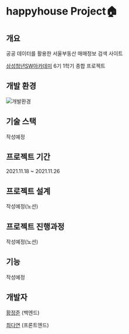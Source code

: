 # happyhouse Project:house:

## 개요
공공 데이터를 활용한 서울부동산 매매정보 검색 사이트

[삼성청년SW아카데미](https://www.ssafy.com/) 6기 1학기 종합 프로젝트

## 개발 환경
![개발환경](https://user-images.githubusercontent.com/47655983/146353484-2c6112f6-f277-4657-8983-970db47a2457.png)

## 기술 스택
작성예정

## 프로젝트 기간
2021.11.18 ~ 2021.11.26

## 프로젝트 설계
작성예정(노션)

## 프로젝트 진행과정
작성예정(노션)

## 기능
작성예정


## 개발자
[황정준](https://github.com/DeerGum) (백엔드)

[최다연](https://github.com/cdy27) (프론트엔드)
